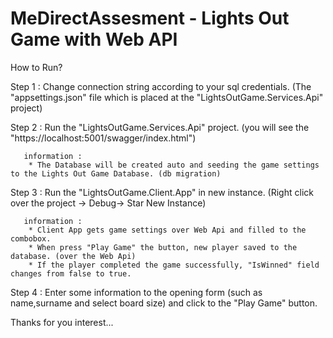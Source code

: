 # MeDirectAssesment - Lights Out Game with Web API

How to Run?

Step 1 : Change connection string according to your sql credentials. (The "appsettings.json" file which is placed at the  "LightsOutGame.Services.Api" project) 

Step 2 : Run the "LightsOutGame.Services.Api" project. (you will see the "https://localhost:5001/swagger/index.html")

       information :
        * The Database will be created auto and seeding the game settings to the Lights Out Game Database. (db migration)
        
Step 3 : Run the "LightsOutGame.Client.App" in new instance. (Right click over the project -> Debug-> Star New Instance)

       information :
        * Client App gets game settings over Web Api and filled to the combobox.
        * When press "Play Game" the button, new player saved to the database. (over the Web Api)
        * If the player completed the game successfully, "IsWinned" field changes from false to true.

Step 4 : Enter some information to the opening form (such as name,surname and select board size) and click to the "Play Game" button.

Thanks for you interest...

